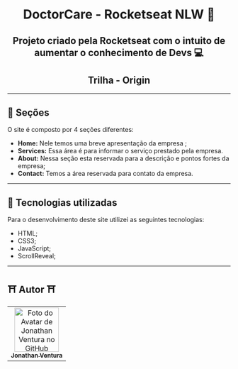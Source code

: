 <h1 align="center">
  DoctorCare - Rocketseat NLW 🚀
</h1>

<h2 align="center">
  Projeto criado pela Rocketseat com o intuito de aumentar o conhecimento de Devs 💻
</h2>
<h2 align="center">Trilha - Origin</h4>

---

## 📱 Seções
O site é composto por 4 seções diferentes:

- **Home:** Nele temos uma breve apresentação da empresa ;
- **Services:** Essa área é para informar o serviço prestado pela empresa.
- **About:** Nessa seção esta reservada para a descrição e pontos fortes da empresa;
- **Contact:** Temos a área reservada para contato da empresa.

---

## 🔭 Tecnologias utilizadas
Para o desenvolvimento deste site utilizei as seguintes tecnologias:

- HTML;
- CSS3;
- JavaScript;
- ScrollReveal;

---
## ⛩ Autor ⛩<br>
<table>
  <tr>
    <td align="center">
      <a href="https://github.com/JonGlazkov">
        <img src="https://cdn.discordapp.com/attachments/516398929571741698/975983326403891230/jon-animated.png" width="100px;" alt="Foto do Avatar de Jonathan Ventura no GitHub"/><br>
        <sub>
          <b>Jonathan Ventura</b>
        </sub>
      </a>
    </td>
  </tr>
</table>
